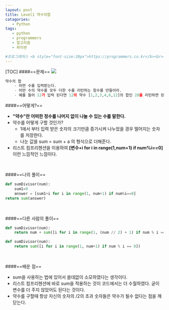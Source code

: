 ```yaml
---
layout: post
title: Level1 약수의합
catagories: 
   - Python
tags:
   - python
   - programmers
   - 알고리즘
   - 파이썬

#프로그래머스 <b style="font-size:20px">https://programmers.co.kr</b><br><b style="font-size:20px; color:#71717991;">Code_Challenge </b><br><b>Level1 약수의 합</b>
---
```

[TOC]
####==문제==
![](http://MasterHun.github.io/img/all_sum_l1.jpg)

~~~python
약수의 합
	- 어떤 수를 입력받는다.
	- 어떤 수의 약수를 모두 더한 수를 리턴하는 함수를 만들어라.
	- 예를 들어 12가 입력 된다면 12의 약수 [1,2,3,4,6,12]의 합인 28을 리턴하면 된다.
~~~
####==어떻게?==
- <b>"약수"란 어떠한 정수를 나머지 없이 나눌 수 있는 수를 말한다.</b>
- 약수를 어떻게 구할 것인가? 
	- 1에서 부터 입력 받은 숫자의 크기만큼 증가시켜 나누었을 경우 떨어지는 숫자를 저장한다.
    - 나눈 값을 sum = sum + a 의 형식으로 더해준다.
- 리스트 컴프리헨션을 이용하여 <b>[변수+i for i in range(1,num+1) if num%i==0]</b> 이런 느낌적인 느낌이다.
<br>

####==나의 풀이==
~~~python
def sumDivisor(num):
    sum1=0
    answer = [sum1+i for i in range(1, num+1) if num%i==0]
return sum(answer)
~~~
<br>

####==다른 사람의 풀이==
~~~python
def sumDivisor(num):
    return num + sum([i for i in range(1, (num // 2) + 1) if num % i == 0])
~~~
~~~python
def sumDivisor(num):
    return sum([i for i in range(1, num+1) if num % i == 0])
~~~
<br>

####==배운 점==
- sum을 사용하는 법에 있어서 쓸데없이 소모하였다는 생각이다.
- 리스트 컴프리헨션에 바로 sum을 적용하는 것이 코드에서는 더 수월하였다. 굳이 변수를 더 주지 않았어도 된다는 것이다.
- 약수를 구할때 항상 자신의 숫자의 /2의 초과 숫자들은 약수가 될수 없다는 점을 깨닫는다.
